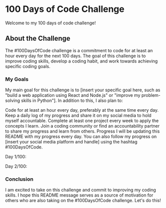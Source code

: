 # 100 Days of Code Challenge
Welcome to my 100 days of code challenge!

## About the Challenge
The #100DaysOfCode challenge is a commitment to code for at least an hour every day for the next 100 days. The goal of this challenge is to improve coding skills, develop a coding habit, and work towards achieving specific coding goals.

### My Goals
My main goal for this challenge is to [insert your specific goal here, such as "build a web application using React and Node.js" or "improve my problem-solving skills in Python"]. In addition to this, I also plan to:

Code for at least an hour every day, preferably at the same time every day.
Keep a daily log of my progress and share it on my social media to hold myself accountable.
Complete at least one project every week to apply the concepts I learn.
Join a coding community or find an accountability partner to share my progress and learn from others.
Progress
I will be updating this README with my progress every day. You can also follow my progress on [insert your social media platform and handle] using the hashtag #100DaysOfCode.

Day 1/100:
<!-- [Insert progress made on day 1, such as "set up my development environment and completed the first few exercises of my chosen course."] -->

Day 2/100:
<!-- [Insert progress made on day 2, such as "worked on creating a basic layout for my web application using React."] -->

### Conclusion
I am excited to take on this challenge and commit to improving my coding skills. I hope this README message serves as a source of motivation for others who are also taking on the #100DaysOfCode challenge. Let's do this!